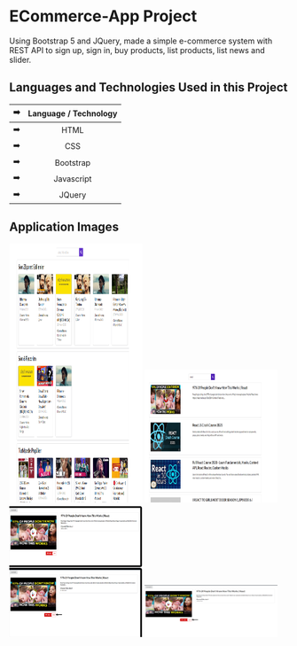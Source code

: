 # ECommerce-App Project


Using Bootstrap 5 and JQuery, made a simple e-commerce system with REST API to sign up, sign in, buy products, list products, list news and slider. 

## Languages and Technologies Used in this Project

| :arrow_right: | Language / Technology  |  
| ------------- |:-------------:|
| :arrow_right: | HTML | 
| :arrow_right: | CSS | 
| :arrow_right: | Bootstrap  |  
| :arrow_right: | Javascript  | 
| :arrow_right: | JQuery  | 

## Application Images

<p>
<a href="https://github.com/Residenttt/Youtube-API/blob/master/img/01.png" target="_blank">
<img src="https://github.com/Residenttt/Youtube-API/blob/master/img/01.png" width="240" height='467' style="max-width:100%;"></a>
  
<a href="https://github.com/Residenttt/Youtube-API/blob/master/img/02.png" target="_blank">
<img src="https://github.com/Residenttt/Youtube-API/blob/master/img/02.png" width="240" style="max-width:100%;"></a>
  
<a href="https://github.com/Residenttt/Youtube-API/blob/master/img/03.png" target="_blank">
<img src="https://github.com/Residenttt/Youtube-API/blob/master/img/03.png" width="240" style="max-width:100%;"></a>

<a href="https://github.com/Residenttt/Youtube-API/blob/master/img/04.png" target="_blank">
<img src="https://github.com/Residenttt/Youtube-API/blob/master/img/04.png" width="240" style="max-width:100%;"></a>

  
</p>